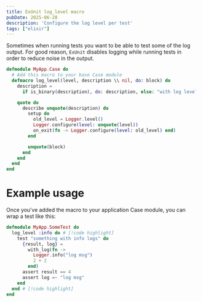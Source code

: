 ```yaml
---
title: ExUnit log_level macro
pubDate: 2025-06-28
description: 'Configure the log level per test'
tags: ["elixir"]
---
```


Sometimes when running tests you want to be able to test some of the log output. For good reason, `ExUnit` disables logging while running tests in order to reduce noise in the output.

```elixir
defmodule MyApp.Case do
  # Add this macro to your base Case module
  defmacro log_level(level, description \\ nil, do: block) do
    description =
      if is_binary(description), do: description, else: "with log level #{level}"

    quote do
      describe unquote(description) do
        setup do
          old_level = Logger.level()
          Logger.configure(level: unquote(level))
          on_exit(fn -> Logger.configure(level: old_level) end)
        end

        unquote(block)
      end
    end
  end
end
```

# Example usage

Once you've added the macro to your application Case module, you can wrap a test like this:

```elixir
defmodule MyApp.SomeTest do
  log_level :info do # [!code highlight]
    test "something with info logs" do
      {result, log} =
        with_log(fn ->
          Logger.info("log msg")
          2 + 2
        end)
      assert result == 4
      assert log =~ "log msg"
    end
  end # [!code highlight]
end
```
